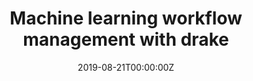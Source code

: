 ---
title: 'Machine learning workflow management with drake'
authors:
- Will Landau
date: '2019-08-21T00:00:00Z'

# Schedule page publish date (NOT proceeding's date).
publishDate: '20001-01-01T00:00:00Z'

# proceeding type.
# Legend: 0 = Uncategorized; 1 = Talk, 2 = Keynote, 3 = Workshop
# To add more update publications_types.toml and en.yaml
proceeding_types: ['1']

# proceeding name and optional abbreviated proceeding name.
proceeding: Presented at 2019 Conference
proceeding_short: Presented at 2019 Conference

abstract: 

tags:
- Eli Lilly
featured: false

links:
url_slides: 'https://github.com/rinpharma/rinpharma2019program/tree/master/talks_folder/2019-Landau-Machine_Learning_Workflow_Management_in_R.pdf'
url_video: ''

---